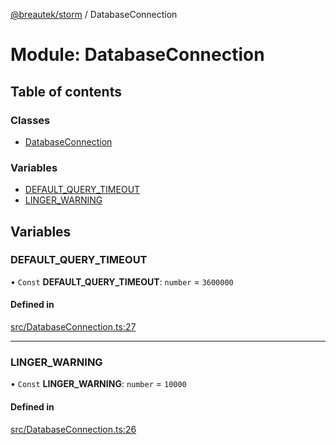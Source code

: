 [@breautek/storm](../README.md) / DatabaseConnection

# Module: DatabaseConnection

## Table of contents

### Classes

- [DatabaseConnection](../classes/DatabaseConnection.DatabaseConnection-1.md)

### Variables

- [DEFAULT\_QUERY\_TIMEOUT](DatabaseConnection.md#default_query_timeout)
- [LINGER\_WARNING](DatabaseConnection.md#linger_warning)

## Variables

### DEFAULT\_QUERY\_TIMEOUT

• `Const` **DEFAULT\_QUERY\_TIMEOUT**: `number` = `3600000`

#### Defined in

[src/DatabaseConnection.ts:27](https://github.com/breautek/storm/blob/72412c9/src/DatabaseConnection.ts#L27)

___

### LINGER\_WARNING

• `Const` **LINGER\_WARNING**: `number` = `10000`

#### Defined in

[src/DatabaseConnection.ts:26](https://github.com/breautek/storm/blob/72412c9/src/DatabaseConnection.ts#L26)
